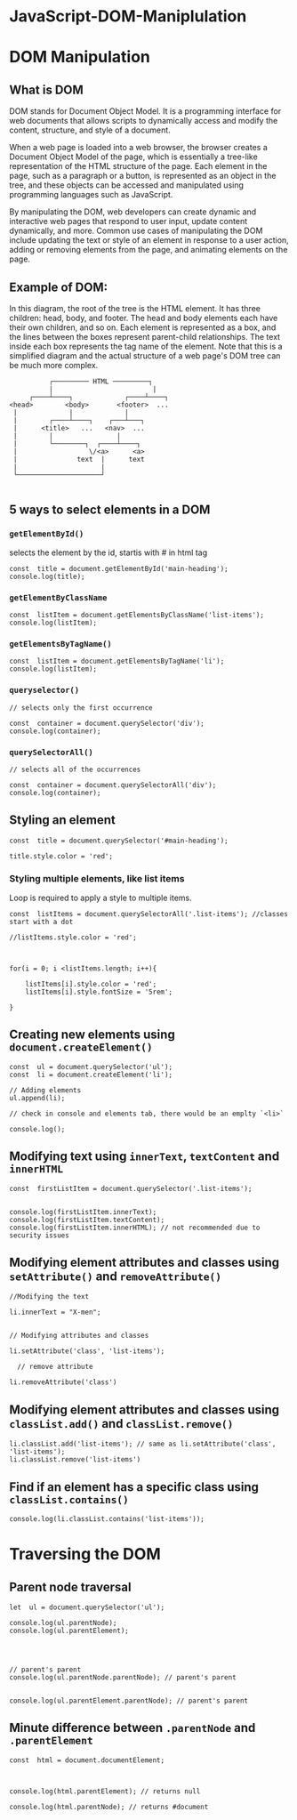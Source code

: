 # JavaScript-DOM-Maniplulation

# DOM Manipulation

## What is DOM

DOM stands for Document Object Model. It is a programming interface for web documents that allows scripts to dynamically access and modify the content, structure, and style of a document.

When a web page is loaded into a web browser, the browser creates a Document Object Model of the page, which is essentially a tree-like representation of the HTML structure of the page. Each element in the page, such as a paragraph or a button, is represented as an object in the tree, and these objects can be accessed and manipulated using programming languages such as JavaScript.

By manipulating the DOM, web developers can create dynamic and interactive web pages that respond to user input, update content dynamically, and more. Common use cases of manipulating the DOM include updating the text or style of an element in response to a user action, adding or removing elements from the page, and animating elements on the page.

## Example of DOM:

In this diagram, the root of the tree is the HTML element. It has three children: head, body, and footer. The head and body elements each have their own children, and so on. Each element is represented as a box, and the lines between the boxes represent parent-child relationships. The text inside each box represents the tag name of the element. Note that this is a simplified diagram and the actual structure of a web page's DOM tree can be much more complex.

```
          ┌───────── HTML ─────────┐
          |                         |
     ┌────┴────┐             ┌────┴────┐
<head>        <body>       <footer>  ...
 |             |             |
 |        ┌────┴────┐    ┌───┴───┐
 |      <title>   ...   <nav>  ...
 |        |                |
 |        └────────┐  ┌────┴────┐
 |                  \/<a>      <a>
 |               text  |      text
 |                     |
 └─────────────────────┘


```



## 5 ways to select elements in a DOM

###   `getElementById()`
selects the element by the id, startis with # in html tag

    const  title = document.getElementById('main-heading');
    console.log(title);


###   `getElementByClassName`

    const  listItem = document.getElementsByClassName('list-items');
    console.log(listItem);

###   `getElementsByTagName()`

    const  listItem = document.getElementsByTagName('li');
    console.log(listItem);

###   `queryselector()`

    // selects only the first occurrence  
    
    const  container = document.querySelector('div');
    console.log(container);

###   `querySelectorAll()`

    // selects all of the occurrences
    
    const  container = document.querySelectorAll('div');
    console.log(container);

## Styling an element

  

    const  title = document.querySelector('#main-heading');
    
    title.style.color = 'red';

### Styling multiple elements, like list items

Loop is required to apply a style to multiple items.

    const  listItems = document.querySelectorAll('.list-items'); //classes start with a dot
    
    //listItems.style.color = 'red';
    
      
    
    for(i = 0; i <listItems.length; i++){
    
	    listItems[i].style.color = 'red';
        listItems[i].style.fontSize = '5rem'; 
     
    }


## Creating new elements using `document.createElement()`

  

    const  ul = document.querySelector('ul');
    const  li = document.createElement('li');
    
    // Adding elements
    ul.append(li);
      
    // check in console and elements tab, there would be an emplty `<li>`
    
    console.log();


## Modifying text using `innerText`, `textContent` and `innerHTML`

    const  firstListItem = document.querySelector('.list-items');
    
     
    console.log(firstListItem.innerText);
    console.log(firstListItem.textContent);    
    console.log(firstListItem.innerHTML); // not recommended due to security issues


## Modifying element attributes and classes using `setAttribute()` and `removeAttribute()`

 
  

    //Modifying the text
    
    li.innerText = "X-men";
    
      
    // Modifying attributes and classes 
    
    li.setAttribute('class', 'list-items');
    
      // remove attribute
    
    li.removeAttribute('class')

## Modifying element attributes and classes using `classList.add()` and `classList.remove()`

    li.classList.add('list-items'); // same as li.setAttribute('class', 'list-items');
    li.classList.remove('list-items')

  

## Find if an element has a specific class using `classList.contains()`

    console.log(li.classList.contains('list-items'));

# Traversing the DOM

## Parent node traversal

    let  ul = document.querySelector('ul');
    
    console.log(ul.parentNode);
    console.log(ul.parentElement);

 
 

    // parent's parent
    console.log(ul.parentNode.parentNode); // parent's parent

    
    console.log(ul.parentElement.parentNode); // parent's parent 
  
## Minute difference between `.parentNode` and `.parentElement`


    const  html = document.documentElement;
    
      
    
    console.log(html.parentElement); // returns null
    
    console.log(html.parentNode); // returns #document
